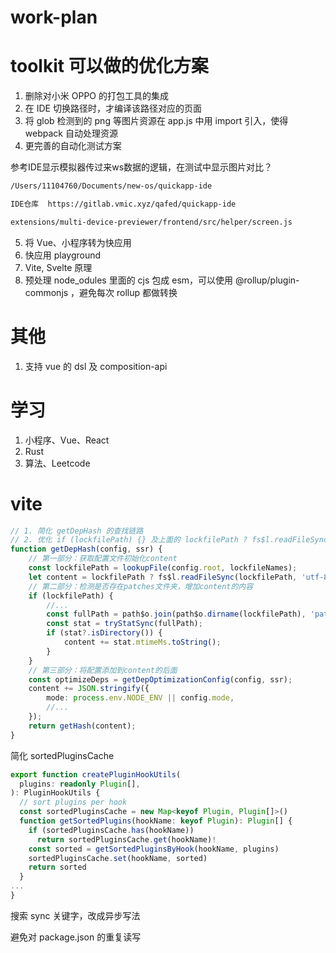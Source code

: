 # work-plan




# toolkit 可以做的优化方案



1. 删除对小米 OPPO 的打包工具的集成
2. 在 IDE 切换路径时，才编译该路径对应的页面
3. 将 glob 检测到的 png 等图片资源在 app.js 中用 import 引入，使得 webpack 自动处理资源
3. 更完善的自动化测试方案

参考IDE显示模拟器传过来ws数据的逻辑，在测试中显示图片对比？

```txt
/Users/11104760/Documents/new-os/quickapp-ide

IDE仓库  https://gitlab.vmic.xyz/qafed/quickapp-ide

extensions/multi-device-previewer/frontend/src/helper/screen.js

```

5. 将 Vue、小程序转为快应用
6. 快应用 playground
7. Vite, Svelte 原理
8. 预处理 node_odules 里面的 cjs 包成 esm，可以使用 @rollup/plugin-commonjs ，避免每次 rollup 都做转换



# 其他

1. 支持 vue 的 dsl 及 composition-api



# 学习

1. 小程序、Vue、React
2. Rust
3. 算法、Leetcode


# vite

```ts
// 1. 简化 getDepHash 的查找链路
// 2. 优化 if (lockfilePath) {} 及上面的 lockfilePath ? fs$l.readFileSync(lockfilePath, 'utf-8') : '';
function getDepHash(config, ssr) {
    // 第一部分：获取配置文件初始化content
    const lockfilePath = lookupFile(config.root, lockfileNames);
    let content = lockfilePath ? fs$l.readFileSync(lockfilePath, 'utf-8') : '';
    // 第二部分：检测是否存在patches文件夹，增加content的内容
    if (lockfilePath) {
        //...
        const fullPath = path$o.join(path$o.dirname(lockfilePath), 'patches');
        const stat = tryStatSync(fullPath);
        if (stat?.isDirectory()) {
            content += stat.mtimeMs.toString();
        }
    }
    // 第三部分：将配置添加到content的后面
    const optimizeDeps = getDepOptimizationConfig(config, ssr);
    content += JSON.stringify({
        mode: process.env.NODE_ENV || config.mode,
        //...
    });
    return getHash(content);
}
```

简化 sortedPluginsCache

```ts
export function createPluginHookUtils(
  plugins: readonly Plugin[],
): PluginHookUtils {
  // sort plugins per hook
  const sortedPluginsCache = new Map<keyof Plugin, Plugin[]>()
  function getSortedPlugins(hookName: keyof Plugin): Plugin[] {
    if (sortedPluginsCache.has(hookName))
      return sortedPluginsCache.get(hookName)!
    const sorted = getSortedPluginsByHook(hookName, plugins)
    sortedPluginsCache.set(hookName, sorted)
    return sorted
  }
...
}
```

搜索 sync 关键字，改成异步写法

避免对 package.json 的重复读写
